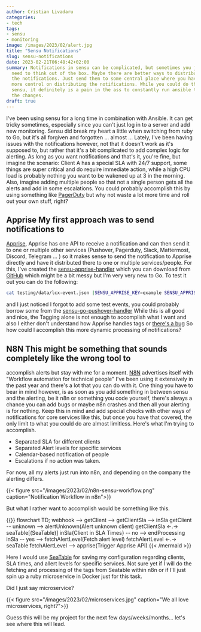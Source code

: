 ```yaml
---
author: Cristian Livadaru
categories:
- tech
tags:
- sensu
- monitoring
image: /images/2023/02/alert.jpg
title: "Sensu Notifications"
slug: sensu-notifications
date: 2023-02-21T06:48:42+02:00
summary: Notifications in sensu can be complicated, but sometimes you just
  need to think out of the box. Maybe there are better ways to distribute
  the notifications. Just send them to some central place where you have 
  more control on distributing the notifications. While you could do this in 
  sensu, it definitely is a pain in the ass to constantly run ansible to deploy
  the changes.
draft: true
---
```

I've been using sensu for a long time in combination with Ansible. It can get
tricky sometimes, especially since you can't just log in to a server and add
new monitoring. Sensu did break my heart a little when switching from ruby to
Go, but it's all forgiven and forgotten ... almost ... Lately, I've been having
issues with the notifications however, not that it doesn't work as it's
supposed to, but rather that it's a bit complicated to add complex logic for
alerting. As long as you want notifications and that's it, you're fine, but
imagine the scenario: Client A has a special SLA with 24/7 support, some things
are super critical and do require immediate action, while a high CPU load is
probably nothing you want to be wakened up at 3 in the morning. Also, imagine
adding multiple people so that not a single person gets all the alerts and add
in some escalations. You could probably accomplish this by using something like
[PagerDuty](https://pagerduty.com) but why not waste a lot more time and roll
out your own stuff, right? 

## Apprise My first approach was to send notifications to
[Apprise](https://github.com/caronc/apprise), Apprise has one API to receive a
notification and can then send it to one or multiple other services (Pushover,
Pagerduty, Slack, Mattermost, Discord, Telegram ... ) so it makes sense to send
the notification to Apprise directly and have it distributed there to one or
multiple services/people. For this, I've created the
[sensu-apprise-handler](https://github.com/lcx/sensu-apprise-handler) which you
can download from [GitHub](https://github.com/lcx/sensu-apprise-handler) which
might be a bit messy but I'm very very new to Go. To test it out you can do the
following: 

```bash
cat testing/data/lcx-event.json |SENSU_APPRISE_KEY=example SENSU_APPRISE_WEBHOOK_URL=http://notify.foo.com go run main.go -t "cris,high"
```
and I just noticed I forgot to add some test events, you could probably borrow
some from the
[sensu-go-pushover-handler](https://github.com/nixwiz/sensu-go-pushover-handler/tree/main/sample_events)
While this is all good and nice, the Tagging alone is not enough to accomplish
what I want and also I either don't understand how Apprise handles tags or
[there's a bug](https://github.com/caronc/apprise-api/issues/103) So how could
I accomplish this more dynamic processing of notifications? 

## N8N This might be something that sounds completely like the wrong tool to
accomplish alerts but stay with me for a moment. [N8N](https://n8n.io/)
advertises itself with "Workflow automation for technical people" I've been
using it extensively in the past year and there's a lot that you can do with
it. One thing you have to bear in mind however, is as soon as you add something
in between sensu and the alerting, be it n8n or something you code yourself,
there's always a chance you can add bugs or maybe n8n crashes and then all your
alerting is for nothing. Keep this in mind and add special checks with other
ways of notifications for core services like this, but once you have that
covered, the only limit to what you could do are almost limitless. Here's what
I'm trying to accomplish. 
* Separated SLA for different clients
* Separated Alert levels for specific services
* Calendar-based notification of people
* Escalations if no action was taken.

For now, all my alerts just run into n8n, and depending on the company the
alerting differs. 

{{< figure src="/images/2023/02/n8n-sensu-workflow.png" caption="Notification Workflow in n8n">}}

But what I rather want to accomplish would be something like this. 

{{<mermaid align="left">}}
flowchart TD;
  webhook --> getClient --> getClientSla --> inSla
  getClient -- unknown --> alertUnknown(Alert unknown client)
  getClientSla <-.-> seaTable[(SeaTable)]
  inSla{Client in SLA Times} -- no --> endProcessing
  inSla -- yes --> fetchAlertLevel(Fetch alert level)
  fetchAlertLevel <-.-> seaTable
  fetchAlertLevel --> apprise(Trigger Apprise API)
{{< /mermaid >}}

Here I would use [SeaTable](https://seatable.io/en/) for saving my
configuration regarding clients, SLA times, and allert levels for specific
services. Not sure yet if I will do the fetching and processing of the tags
from Seatable within n8n or if I'll just spin up a ruby microservice in Docker
just for this task. 

Did I just say microservice? 

{{< figure src="/images/2023/02/microservices.jpg" caption="We all love microservices, right?">}}

Guess this will be my project for the next few days/weeks/months... let's see
where this will lead.
